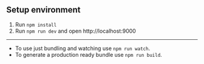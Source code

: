 ## Setup environment

1. Run `npm install`
2. Run `npm run dev` and open http://localhost:9000

--- 

* To use just bundling and watching use `npm run watch`.
* To generate a production ready bundle use `npm run build`.
